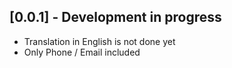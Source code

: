## [0.0.1] - Development in progress

* Translation in English is not done yet
* Only Phone / Email included
